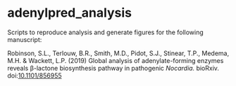 # adenylpred_analysis
Scripts to reproduce analysis and generate figures for the following manuscript:

Robinson, S.L., Terlouw, B.R., Smith, M.D., Pidot, S.J., Stinear, T.P., Medema, M.H. & Wackett, L.P. (2019) Global analysis of adenylate-forming enzymes reveals β-lactone biosynthesis pathway in pathogenic *Nocardia.* bioRxiv. doi:[10.1101/856955](https://dx.doi.org/10.1101/856955)
